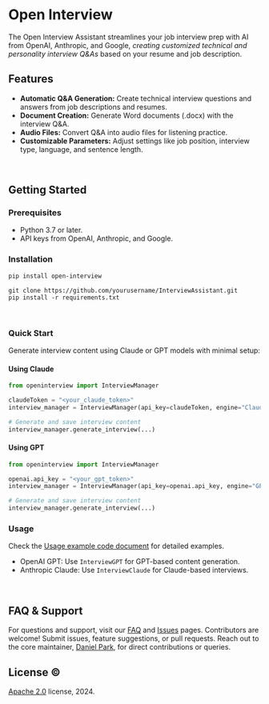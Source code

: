 
# Open Interview

The Open Interview Assistant streamlines your job interview prep with AI from OpenAI, Anthropic, and Google, *creating customized technical and personality interview Q&As* based on your resume and job description.

## Features

- **Automatic Q&A Generation:** Create technical interview questions and answers from job descriptions and resumes.
- **Document Creation:** Generate Word documents (.docx) with the interview Q&A.
- **Audio Files:** Convert Q&A into audio files for listening practice.
- **Customizable Parameters:** Adjust settings like job position, interview type, language, and sentence length.

<br>


## Getting Started

### Prerequisites

- Python 3.7 or later.
- API keys from OpenAI, Anthropic, and Google.


### Installation

```bash
pip install open-interview
```
```
git clone https://github.com/yourusername/InterviewAssistant.git
pip install -r requirements.txt
```

<br>


### Quick Start

Generate interview content using Claude or GPT models with minimal setup:

#### Using Claude

```python
from openinterview import InterviewManager

claudeToken = "<your_claude_token>"
interview_manager = InterviewManager(api_key=claudeToken, engine="Claude")

# Generate and save interview content
interview_manager.generate_interview(...)
```

#### Using GPT

```python
from openinterview import InterviewManager

openai.api_key = "<your_gpt_token>"
interview_manager = InterviewManager(api_key=openai.api_key, engine="GPT")

# Generate and save interview content
interview_manager.generate_interview(...)
```

### Usage

Check the [Usage example code document](https://github.com/dsdanielpark/open-interview/blob/main/docs/usage.md) for detailed examples.

- OpenAI GPT: Use `InterviewGPT` for GPT-based content generation.
- Anthropic Claude: Use `InterviewClaude` for Claude-based interviews.

<br>

## FAQ & Support

For questions and support, visit our [FAQ](https://github.com/dsdanielpark/open-interview/blob/main/documents/README_FAQ.md) and [Issues](https://github.com/dsdanielpark/open-interview/issues) pages. Contributors are welcome! Submit issues, feature suggestions, or pull requests.
Reach out to the core maintainer, [Daniel Park](https://github.com/DSDanielPark), for direct contributions or queries.


## License ©️ 
[Apache 2.0](https://opensource.org/license/apache-2-0) license, 2024. 


